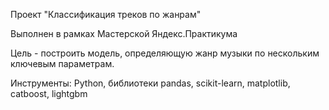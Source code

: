 Проект "Классификация треков по жанрам"

Выполнен в рамках Мастерской Яндекс.Практикума

Цель - построить модель, определяющую жанр музыки по нескольким ключевым параметрам.

Инструменты: Python, библиотеки pandas, scikit-learn, matplotlib, catboost, lightgbm
